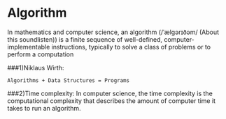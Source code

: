 # Algorithm

In mathematics and computer science, an algorithm (/ˈælɡərɪðəm/ (About this soundlisten)) is a finite sequence of well-defined, computer-implementable instructions, typically to solve a class of problems or to perform a computation

###1)Niklaus Wirth:

    Algorithms + Data Structures = Programs

###2)Time complexity:
In computer science, the time complexity is the computational complexity that describes the amount of computer time it takes to run an algorithm.
 